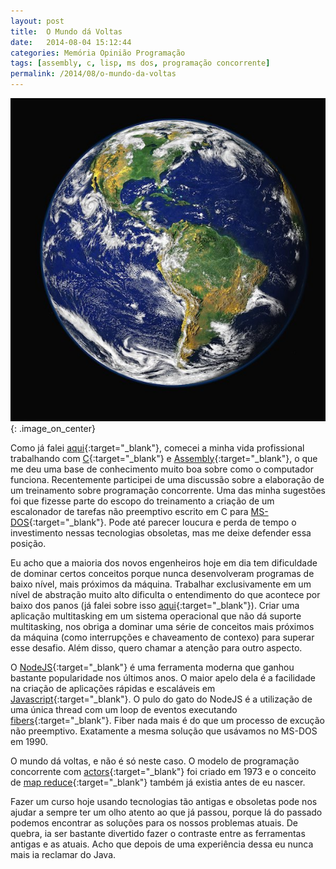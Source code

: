 ```yaml
---
layout: post
title:  O Mundo dá Voltas
date:   2014-08-04 15:12:44
categories: Memória Opinião Programação
tags: [assembly, c, lisp, ms dos, programação concorrente]
permalink: /2014/08/o-mundo-da-voltas
---
```


![Planeta Terra](/assets/images/2014/terra.jpg){: .image_on_center}

Como já falei [aqui][blog-licao-nao-ser-aprendida]{:target="_blank"}, comecei a minha vida profissional trabalhando com [C][wikipedia-c]{:target="_blank"} e [Assembly][wikipedia-assembly]{:target="_blank"}, o que me deu uma base de conhecimento muito boa sobre como o computador funciona. Recentemente participei de uma discussão sobre a elaboração de um treinamento sobre programação concorrente. Uma das minha sugestões foi que fizesse parte do escopo do treinamento a criação de um escalonador de tarefas não preemptivo escrito em C para [MS-DOS][wikipedia-msdos]{:target="_blank"}. Pode até parecer loucura e perda de tempo o investimento nessas tecnologias obsoletas, mas me deixe defender essa posição.

Eu acho que a maioria dos novos engenheiros hoje em dia tem dificuldade de dominar certos conceitos porque nunca desenvolveram programas de baixo nível, mais próximos da máquina. Trabalhar exclusivamente em um nível de abstração muito alto dificulta o entendimento do que acontece por baixo dos panos (já falei sobre isso [aqui][blog-aprenda-c]{:target="_blank"}). Criar uma aplicação multitasking em um sistema operacional que não dá suporte multitasking, nos obriga a dominar uma série de conceitos mais próximos da máquina (como interrupções e chaveamento de contexo) para superar esse desafio. Além disso, quero chamar a atenção para outro aspecto.

O [NodeJS][nodejs]{:target="_blank"} é uma ferramenta moderna que ganhou bastante popularidade nos últimos anos. O maior apelo dela é a facilidade na criação de aplicações rápidas e escaláveis em [Javascript][wikipedia-javascript]{:target="_blank"}. O pulo do gato do NodeJS é a utilização de uma única thread com um loop de eventos executando [fibers][wikipedia-fibers]{:target="_blank"}. Fiber nada mais é do que um processo de excução não preemptivo. Exatamente a mesma solução que usávamos no MS-DOS em 1990.

O mundo dá voltas, e não é só neste caso. O modelo de programação concorrente com [actors][wikipedia-actors]{:target="_blank"} foi criado em 1973 e o conceito de [map reduce][wikipedia-lisp]{:target="_blank"} também já existia antes de eu nascer.

Fazer um curso hoje usando tecnologias tão antigas e obsoletas pode nos ajudar a sempre ter um olho atento ao que já passou, porque lá do passado podemos encontrar as soluções para os nossos problemas atuais. De quebra, ia ser bastante divertido fazer o contraste entre as ferramentas antigas e as atuais. Acho que depois de uma experiência dessa eu nunca mais ia reclamar do Java.

[blog-licao-nao-ser-aprendida]: /2013/11/uma-licao-para-nao-ser-aprendida/
[wikipedia-c]: http://pt.wikipedia.org/wiki/C_(linguagem_de_programa%C3%A7%C3%A3o)
[wikipedia-assembly]: http://pt.wikipedia.org/wiki/Assembly
[wikipedia-msdos]: http://pt.wikipedia.org/wiki/MS-DOS
[blog-aprenda-c]: /2008/09/aprenda-c/
[nodejs]: http://nodejs.org/
[wikipedia-javascript]: http://pt.wikipedia.org/wiki/Javascript
[wikipedia-fibers]: http://en.wikipedia.org/wiki/Fiber_(computer_science)
[wikipedia-actors]: http://en.wikipedia.org/wiki/Actor_model
[wikipedia-lisp]: http://en.wikipedia.org/wiki/Lisp_(programming_language)




